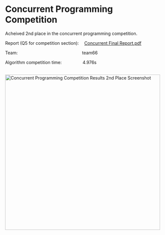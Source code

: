 # Concurrent Programming Competition

Acheived 2nd place in the concurrent programming competition. 

Report (Q5 for competition section): &emsp;[Concurrent Final Report.pdf](https://github.com/sam-ross/QUB-CSC-Concurrent-Programming/files/11303524/Concurrent.Final.Report.pdf)


Team: &emsp;&emsp;&emsp;&emsp;&emsp;&emsp;&emsp;&emsp;&emsp;&emsp;&emsp;&emsp;&emsp;&emsp;&nbsp; team66

Algorithm competition time: &emsp;&emsp;&emsp;&emsp;&nbsp; 4.976s



</br>

<img src="https://user-images.githubusercontent.com/67061245/233836418-1f508256-9855-4c55-a3c1-5fcdda0e85c2.png" data-canonical-src="https://gyazo.com/eb5c5741b6a9a16c692170a41a49c858.png" width="500" alt="Concurrent Programming Competition Results 2nd Place Screenshot"/>

